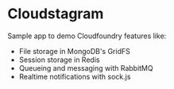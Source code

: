 # Cloudstagram #

Sample app to demo Cloudfoundry features like:

- File storage in MongoDB's GridFS
- Session storage in Redis
- Queueing and messaging with RabbitMQ
- Realtime notifications with sock.js

